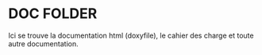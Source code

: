 # DOC FOLDER

Ici se trouve la documentation html (doxyfile), le cahier des charge et toute autre
documentation.
